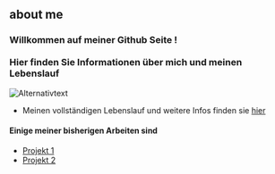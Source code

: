 ## about me 
### Willkommen auf meiner Github Seite ! </br></br>Hier finden Sie Informationen  über mich und meinen Lebenslauf  </br>

![Alternativtext](/Downlaods/Panorama_Tierpark.jpg)

- Meinen vollständigen Lebenslauf  und weitere Infos finden sie  [hier](https://google.com)

#### Einige meiner bisherigen Arbeiten sind 
- [Projekt 1](https://github.com/ahmad1810/code.ver2)
- [Projekt 2](https://github.com/ahmad1810/code-ver)

</br>
</br>

